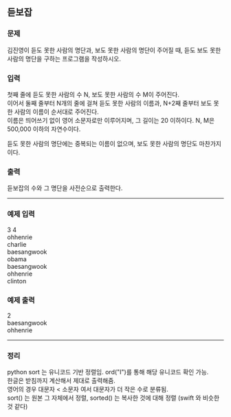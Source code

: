 ## 듣보잡  


### 문제  
김진영이 듣도 못한 사람의 명단과, 보도 못한 사람의 명단이 주어질 때, 듣도 보도 못한 사람의 명단을 구하는 프로그램을 작성하시오.  


### 입력
첫째 줄에 듣도 못한 사람의 수 N, 보도 못한 사람의 수 M이 주어진다.  
이어서 둘째 줄부터 N개의 줄에 걸쳐 듣도 못한 사람의 이름과, N+2째 줄부터 보도 못한 사람의 이름이 순서대로 주어진다.  
이름은 띄어쓰기 없이 영어 소문자로만 이루어지며, 그 길이는 20 이하이다. N, M은 500,000 이하의 자연수이다.  


듣도 못한 사람의 명단에는 중복되는 이름이 없으며, 보도 못한 사람의 명단도 마찬가지이다.


### 출력
듣보잡의 수와 그 명단을 사전순으로 출력한다.

---
### 예제 입력
3 4  
ohhenrie  
charlie  
baesangwook  
obama  
baesangwook  
ohhenrie  
clinton    

### 예제 출력  
2  
baesangwook  
ohhenrie  


---
### 정리
python sort 는 유니코드 기반 정렬임. ord("I")를 통해 해당 유니코드 확인 가능.  
한글은 받침까지 계산해서 제대로 출력해줌.  
영어의 경우 대문자 < 소문자 여서 대문자가 더 작은 수로 분류됨.  
sort() 는 원본 그 자체에서 정렬, sorted() 는 복사한 것에 대해 정렬 (swift 와 비슷한 것 같다)